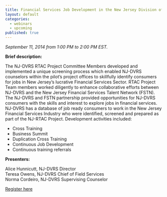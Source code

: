 ```yaml
---
title: Financial Services Job Development in the New Jersey Division of Vocational Rehabilitation
layout: default
categories: 
  - webinars
  - upcoming
published: true
---
```


*September 11, 2014 from 1:00 PM to 2:00 PM EST.*

**Brief description:**

The NJ-DVRS RTAC Project Committee Members developed and implemented a unique screening process which enabled NJ-DVRS counselors within the pilot’s project offices to skillfully identify consumers for jobs in New Jersey’s lucrative Financial Services Sector. RTAC Project Team members worked diligently to enhance collaborative efforts between NJ-DVRS and the New Jersey Financial Services Talent Network (FSTN). The NJ-DVRS and FSTN partnership provided opportunities for NJ-DVRS consumers with the skills and interest to explore jobs in financial services.  NJ-DVRS has a database of job ready consumers to work in the New Jersey Financial Services Industry who were identified, screened and prepared as part of the NJ-RTAC Project. Development activities included:

- Cross Training
- Business Summit
- Duplication Cross Training
- Continuous Job Development
- Continuous training referrals

**Presenters:**  

Alice Hunnicutt, NJ-DVRS Director  
Teresa Owens, NJ-DVRS Chief of Field Services  
Norma Cordeiro, NJ-DVRS Supervising Counselor


<a class="btn btn-primary btn-lg" role="button" href="https://events-na6.adobeconnect.com/content/connect/c1/839220836/en/events/event/shared/1149932032/event_registration.html?sco-id=1241181158&_charset_=utf-8">Register here</a>

